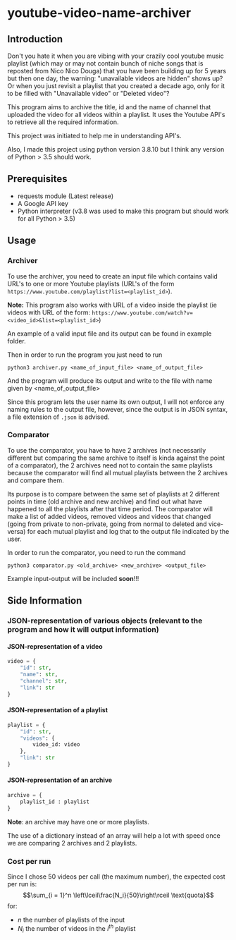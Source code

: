 # youtube-video-name-archiver

## Introduction
Don't you hate it when you are vibing with your crazily cool youtube music playlist (which may or may not contain bunch of niche songs that is reposted from Nico Nico Douga) 
that you have been building up for 5 years but then one day, the warning: "unavailable videos are hidden" shows up? Or when you just revisit a playlist that you created a decade ago,
only for it to be filled with "Unavailable video" or "Deleted video"? 

This program aims to archive the title, id and the name of channel that uploaded the video for all videos within a playlist.
It uses the Youtube API's to retrieve all the required information.

This project was initiated to help me in understanding API's.

Also, I made this project using python version 3.8.10 but I think any version of Python > 3.5 should work.

## Prerequisites
- requests module (Latest release)
- A Google API key
- Python interpreter (v3.8 was used to make this program but should work for all Python > 3.5)

## Usage
### Archiver
To use the archiver, you need to create an input file which contains valid URL's to one or more Youtube playlists (URL's of the form `https://www.youtube.com/playlist?list=<playlist_id>`).

__Note:__ This program also works with URL of a video inside the playlist (ie videos with URL of the form: `https://www.youtube.com/watch?v=<video_id>&list=<playlist_id>`)

An example of a valid input file and its output can be found in example folder.

Then in order to run the program you just need to run

```
python3 archiver.py <name_of_input_file> <name_of_output_file>
```

And the program will produce its output and write to the file with name given by <name_of_output_file>

Since this program lets the user name its own output, I will not enforce any naming rules to the output file, however, since the output is in JSON syntax, a file extension of `.json` is advised.


### Comparator
To use the comparator, you have to have 2 archives (not necessarily different but comparing the same archive to itself is kinda against the point of a comparator), the 2 archives need not to contain the same playlists because the comparator will find all mutual playlists between the 2 archives and compare them.

Its purpose is to compare between the same set of playlists at 2 different points in time (old archive and new archive) and find out what have happened to all the playlists after that time period. The comparator will make a list of added videos, removed videos and videos that changed (going from private to non-private, going from normal to deleted and vice-versa) for each mutual playlist and log that to the output file indicated by the user.

In order to run the comparator, you need to run the command

```
python3 comparator.py <old_archive> <new_archive> <output_file>
```

Example input-output will be included **soon**!!!

## Side Information

### JSON-representation of various objects (relevant to the program and how it will output information)

#### JSON-representation of a video

```python
video = {
	"id": str,
	"name": str,
	"channel": str,
	"link": str
}
```

#### JSON-representation of a playlist

```python
playlist = {
	"id": str,
	"videos": {
		video_id: video
	},
	"link": str
}
```

#### JSON-representation of an archive

```python
archive = {
	playlist_id : playlist
}
```

__Note__: an archive may have one or more playlists.

The use of a dictionary instead of an array will help a lot with speed once we are comparing 2 archives and 2 playlists.

### Cost per run
Since I chose 50 videos per call (the maximum number), the expected cost per run is:
$$\sum_{i = 1}^n \left\lceil\frac{N_i}{50}\right\rceil \text{quota}$$ 
for: 
- $n$ the number of playlists of the input
- $N_i$ the number of videos in the $i^{th}$ playlist  